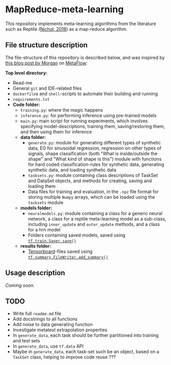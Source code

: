 # MapReduce-meta-learning

This repository implements meta-learning algorithms from the literature such as Reptile ([Nichol, 2018](https://arxiv.org/abs/1803.02999)) as a map-reduce algorithm.

## File structure description

The file-structure of this repository is described below, and was inspired by [this blog post by Morgan](https://blog.metaflow.fr/tensorflow-a-proposal-of-good-practices-for-files-folders-and-models-architecture-f23171501ae3) on [MetaFlow](https://blog.metaflow.fr/):

**Top level directory:**

- Read-me
- General `git` and IDE-related files
- `dockerfile`s and `shell`-scripts to automate their building and running
- `requirements.txt`
- **Code folder:**
  - `training.py`: where the magic happens
  - `inference.py`: for performing inference using pre-trained models
  - `main.py`: main script for running experiments, which involves specifying model-descriptions, training them, saving/restoring them, and then using them for inference
  - **data folder:**
    - `generate.py`: module for generating different types of synthetic data, EG for sinusoidal regression, regression on other types of signals, shape classification (both "What is inside/outside the shape" and "What kind of shape is this")
    module with functions for hard coded classification-rules for synthetic data, generating synthetic data, and loading synthetic data
    - `tasksets.py`: module containing class descriptions of TaskSet and DataSet objects, and methods for creating, saving and loading them
    - Data files for training and evaluation, in the `.npz` file format for storing multiple `Numpy` arrays, which can be loaded using the `tasksets` module
  - **models folder:**
    - `neuralmodels.py`: module containing a class for a generic neural network, a class for a reptile meta-learning model as a sub-class, including `inner_update` and `outer_update` methods, and a class for a hrn model
    - Folders containing saved models, saved using [`tf.train.Saver.save()`](https://www.tensorflow.org/api_docs/python/tf/train/Saver#save)
  - **results folder:**
    - [Tensorboard](https://www.tensorflow.org/guide/summaries_and_tensorboard)-files saved using [`tf.summary.FileWriter.add_summary()`](https://www.tensorflow.org/api_docs/python/tf/summary/FileWriter#add_summary)

## Usage description

*Coming soon.*

## TODO

- Write full `readme.md` file
- Add docstrings to all functions
- Add noise to data generating function
- Investigate metatest extrapolation properties
- In `generate_data`, each task should be further partitioned into training and test sets
- In `generate_data`, use `tf.data` API
- Maybe in `generate_data`, each task-set such be an object, based on a `TaskSet` class, helping to improve code reuse ???
